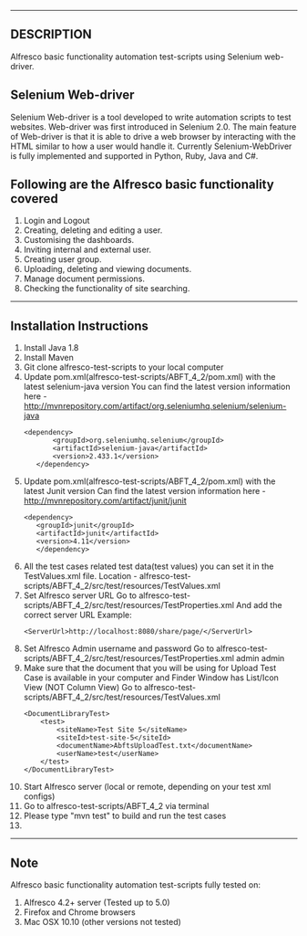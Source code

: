 -----------
DESCRIPTION
-----------

Alfresco basic functionality automation test-scripts using Selenium web-driver.

Selenium Web-driver
------------------

Selenium Web-driver is a tool developed to write automation scripts to test websites. Web-driver was first introduced in Selenium 2.0. The main feature of Web-driver is that it is able to drive a web browser by interacting with the HTML  similar to how a user would handle it. Currently Selenium-WebDriver is fully implemented and supported in Python, Ruby, Java and C#.

Following are the Alfresco basic functionality covered 
------------------------------------------------------

1. Login and Logout
2. Creating, deleting and editing a user.
3. Customising the dashboards.
4. Inviting internal and external user.
5. Creating user group.
6. Uploading, deleting and viewing documents.
7. Manage document permissions.
8. Checking the functionality of site searching.

-------------------------
Installation Instructions
-------------------------

1. Install Java 1.8
2. Install Maven
3. Git clone alfresco-test-scripts to your local computer 
4. Update pom.xml(alfresco-test-scripts/ABFT_4_2/pom.xml) with the latest selenium-java version
   You can find the latest version information here - http://mvnrepository.com/artifact/org.seleniumhq.selenium/selenium-java
     ```
	<dependency>
        	<groupId>org.seleniumhq.selenium</groupId>
        	<artifactId>selenium-java</artifactId>
        	<version>2.433.1</version>
     	</dependency>
     ```
5. Update pom.xml(alfresco-test-scripts/ABFT_4_2/pom.xml) with the latest Junit version
   Can find the latest version information here - http://mvnrepository.com/artifact/junit/junit
     ```
	<dependency>
		<groupId>junit</groupId>
		<artifactId>junit</artifactId>
		<version>4.11</version>
     	</dependency>
     ```
6. All the test cases related test data(test values) you can set it in the TestValues.xml file.
   Location - alfresco-test-scripts/ABFT_4_2/src/test/resources/TestValues.xml
7. Set Alfresco server URL
   Go to alfresco-test-scripts/ABFT_4_2/src/test/resources/TestProperties.xml
   And add the correct server URL Example: 
	```
	<ServerUrl>http://localhost:8080/share/page/</ServerUrl>
	```
8. Set Alfresco Admin username and password 
   Go to alfresco-test-scripts/ABFT_4_2/src/test/resources/TestProperties.xml
     <AdminUsername>admin</AdminUsername>
     <AdminPassword>admin</AdminPassword>
9. Make sure that the document that you will be using for Upload Test Case is available in your computer and Finder Window has List/Icon View (NOT Column View)
    Go to alfresco-test-scripts/ABFT_4_2/src/test/resources/TestValues.xml
    ```
	<DocumentLibraryTest>
		<test>
			<siteName>Test Site 5</siteName>
			<siteId>test-site-5</siteId>
			<documentName>AbftsUploadTest.txt</documentName>
			<userName>test</userName>
		</test>
	</DocumentLibraryTest>
	```
10. Start Alfresco server (local or remote, depending on your test xml configs)
11. Go to alfresco-test-scripts/ABFT_4_2 via terminal
12. Please type "mvn test" to build and run the test cases
13. 


----
Note
----

Alfresco basic functionality automation test-scripts fully tested on:

1. Alfresco 4.2+ server (Tested up to 5.0) 
2. Firefox and Chrome browsers
3. Mac OSX 10.10 (other versions not tested)
